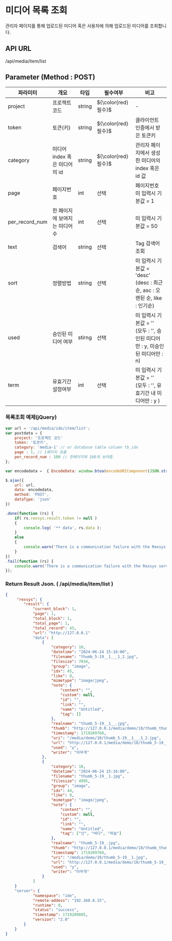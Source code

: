 미디어 목록 조회
==========================

관리자 페이지를 통해 업로드된 미디어 혹은 사용자에 의해 업로드된 미디어를 조회합니다.

## API URL

/api/media/item/list

## Parameter (Method : POST)

|파라미터|개요|타입|필수여부|비고|
|---|---|---|---|---|
|project|프로젝트 코드|string|${\color{red}필수}$|-|
|token|토큰(키)|string|${\color{red}필수}$|클라이언트 인증에서 받은 토큰키|
|category|미디어 index 혹은 미디어의 id|string|${\color{red}필수}$|관리자 페이지에서 생성한 미디어의 index 혹은 id 값|
|page|페이지번호|int|선택|페이지번호 미 입력시 기본값 = 1 |
|per_record_num|한 페이지에 보여지는 미디어수|int|선택|미 입력시 기본값 = 50|
|text|검색어|string|선택|Tag 검색어 조회|
|sort|정렬방법|string|선택|미 입력시 기본값 = 'desc'<br>(desc : 최근순, asc : 오랜된 순, like : 인기순)|
|used|승인된 미디어 여부|stirng|선택|미 입력시 기본값 = ''<br>(모두 : '', 승인된 미디어만 : y, 미승인된 미디어만 : n)|
|term|유효기간 설정여부|int|선택|미 입력시 기본값 = ''<br>(모두 : '', 유효기간 내 미디어만 : y )|

### 목록조회 예제(jQuery)

```javascript
var url = '/api/media/ide/item/list';
var postdata = {
	project: '프로젝트 코드'
	token: '토큰키',
	category: 'media-1' // or database table column tb_idx
	page : 1, // 1페이지 호출
	per_record_num : 100 // 한페이지에 100개 보여줌.
};

var encodedata =  { EncodeData: window.btoa(encodeURIComponent(JSON.stringify( postdata ))) };

$.ajax({
	url: url,
	data: encodedata,
	method: 'POST',
	dataType: 'json'
})

.done(function (rs) {
	if( rs.rexsys.result.token != null )
	{
		console.log( '** data', rs.data );	
	}
	else
	{
		console.warn('There is a communication failure with the Rexsys server.');
	}
})
.fail(function (rs) {
	console.warn('There is a communication failure with the Rexsys server.');
});
```

### Return Result Json. ( /api/media/item/list )

```json
{
     "rexsys": {
        "result": {
            "current_block": 1,
			"page": 1,
            "total_block": 1,
            "total_page": 1,
            "total_record": 45,
            "url": "http://127.0.0.1"	
            "data": [
                {
                    "category": 10,
                    "datetime": "2024-06-24 15:16:00",
                    "filename": "thumb_5-19__1___1_2.jpg",
                    "filesize": 7034,
                    "group": "image",
                    "idx": 45,
                    "like": 0,
                    "mimetype": "image/jpeg",
                    "note": {
                        "content": "",
                        "custom": null,
                        "id": "",
                        "link": "",
                        "name": "Untitled",
                        "tag": []
                    },
                    "realname": "thumb_5-19__1__.jpg",
                    "thumb": "http://127.0.0.1/media/demo/10/thumb_thumb_5-19__1___1_2.jpg",
                    "timestamp": 1719209760,
                    "uri": "/media/demo/10/thumb_5-19__1___1_2.jpg",
                    "url": "http://127.0.0.1/media/demo/10/thumb_5-19__1___1_2.jpg",
                    "used": "y",
                    "writer": "아무개"
                },
                {
                    "category": 10,
                    "datetime": "2024-06-24 15:16:00",
                    "filename": "thumb_5-19__1.jpg",
                    "filesize": 4995,
                    "group": "image",
                    "idx": 44,
                    "like": 0,
                    "mimetype": "image/jpeg",
                    "note": {
                        "content": "",
                        "custom": null,
                        "id": "",
                        "link": "",
                        "name": "Untitled",
                        "tag": ["산", "바다", "하늘"]
                    },
                    "realname": "thumb_5-19_.jpg",
                    "thumb": "http://127.0.0.1/media/demo/10/thumb_thumb_5-19__1.jpg",
                    "timestamp": 1719209760,
                    "uri": "/media/demo/10/thumb_5-19__1.jpg",
                    "url": "http://127.0.0.1/media/demo/10/thumb_5-19__1.jpg",
                    "used": "y",
                    "writer": "아무개"
                }
			]
	}
	"server": {
            "namespace": "ide",
            "remote-addess": "192.168.0.15",
            "runtime": 0,
            "status": "success",
            "timestamp": 1719209805,
            "version": "2.0"
        }
	}
}
```
